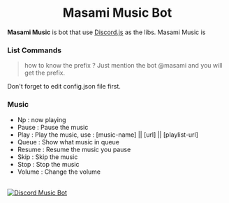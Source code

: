 <h1 align="center">Masami Music Bot</h1>

**Masami Music** is bot that use [Discord.js](https://discord.js.org/#/) as the libs. Masami Music is

### List Commands
> how to know the prefix ? Just mention the bot @masami and you will get the prefix.

Don't forget to edit config.json file first.

### Music
<ul>
  <li>Np : now playing</li>
  <li>Pause : Pause the music</li>
  <li>Play : Play the music, use : [music-name] || [url] || [playlist-url]</li>
  <li>Queue : Show what music in queue</li>
  <li>Resume : Resume the music you pause</li>
  <li>Skip : Skip the music</li>
  <li>Stop : Stop the music</li>
  <li>Volume : Change the volume</li>
 </ul>

<br />
<a target="_blank" href="https://discordbots.org/bot/423306939854749697">
  <img src="https://discordbots.org/api/widget/423306939854749697.svg?usernamecolor=2c2f33&topcolor=ffafd3&middlecolor=e3afff&datacolor=afecff&highlightcolor=956dff&labelcolor=ffafaf" alt="Discord Music Bot">
</a>
